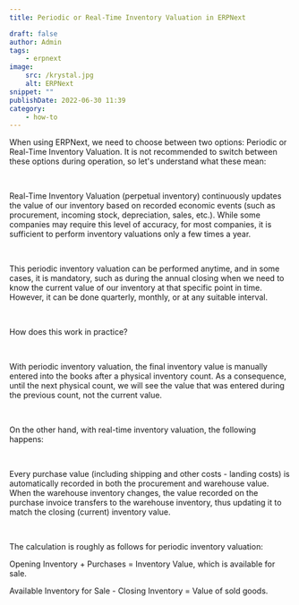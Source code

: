 ```yaml
---
title: Periodic or Real-Time Inventory Valuation in ERPNext

draft: false
author: Admin
tags:
    - erpnext
image:
    src: /krystal.jpg
    alt: ERPNext
snippet: ""
publishDate: 2022-06-30 11:39
category:
    - how-to
---
```


<div class="ql-editor read-mode"><p>When using ERPNext, we need to choose between two options: Periodic or Real-Time Inventory Valuation. It is not recommended to switch between these options during operation, so let's understand what these mean:</p><p><br></p><p>Real-Time Inventory Valuation (perpetual inventory) continuously updates the value of our inventory based on recorded economic events (such as procurement, incoming stock, depreciation, sales, etc.). While some companies may require this level of accuracy, for most companies, it is sufficient to perform inventory valuations only a few times a year.</p><p><br></p><p>This periodic inventory valuation can be performed anytime, and in some cases, it is mandatory, such as during the annual closing when we need to know the current value of our inventory at that specific point in time. However, it can be done quarterly, monthly, or at any suitable interval.</p><p><br></p><p>How does this work in practice?</p><p><br></p><p>With periodic inventory valuation, the final inventory value is manually entered into the books after a physical inventory count. As a consequence, until the next physical count, we will see the value that was entered during the previous count, not the current value.</p><p><br></p><p>On the other hand, with real-time inventory valuation, the following happens:</p><p><br></p><p>Every purchase value (including shipping and other costs - landing costs) is automatically recorded in both the procurement and warehouse value. When the warehouse inventory changes, the value recorded on the purchase invoice transfers to the warehouse inventory, thus updating it to match the closing (current) inventory value.</p><p><br></p><p>The calculation is roughly as follows for periodic inventory valuation:</p><p>Opening Inventory + Purchases = Inventory Value, which is available for sale.</p><p>Available Inventory for Sale - Closing Inventory = Value of sold goods.</p></div>
